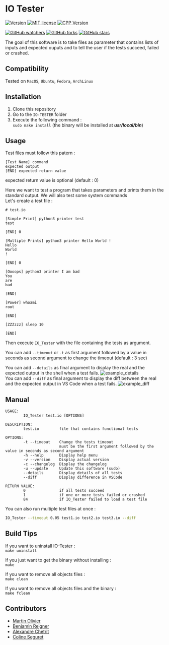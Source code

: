 # IO Tester
[![Version](https://img.shields.io/badge/IO_Tester-v1.7.2-blue.svg)](https://github.com/tocola/IO-TESTER/releases/tag/v1.7.2)
[![MIT license](https://img.shields.io/badge/License-MIT-orange.svg)](https://github.com/tocola/IO-TESTER/blob/main/LICENSE)
[![CPP Version](https://img.shields.io/badge/C++-17-darkgreen.svg)](https://isocpp.org/)

[![GitHub watchers](https://img.shields.io/github/watchers/tocola/IO-TESTER?style=social)](https://github.com/tocola/IO-TESTER/watchers/)
[![GitHub forks](https://img.shields.io/github/forks/tocola/IO-TESTER?style=social)](https://github.com/tocola/IO-TESTER/network/members/)
[![GitHub stars](https://img.shields.io/github/stars/tocola/IO-TESTER?style=social)](https://github.com/tocola/IO-TESTER/stargazers/)

The goal of this software is to take files as parameter that contains lists of inputs and expected ouputs and to tell the user if the tests succeed, failed or crashed.

## Compatibility
Tested on `MacOS`, `Ubuntu`, `Fedora`, `ArchLinux`

## Installation

1. Clone this repository
2. Go to the `IO-TESTER` folder
3. Execute the following command :  
   `sudo make install` (the binary will be installed at ***usr/local/bin***)

## Usage

Test files must follow this patern :
```
[Test Name] command
expected output
[END] expected return value
```
expected return value is optional (default : 0)

Here we want to test a program that takes parameters and prints them in the standard output. We will also test some system commands  
Let's create a test file :

```
# test.io

[Simple Print] python3 printer test
test

[END] 0

[Multiple Prints] python3 printer Hello World !
Hello
World
!

[END] 0

[Oooops] python3 printer I am bad
You
are
bad

[END]

[Power] whoami
root

[END]

[ZZZzzz] sleep 10

[END]
```

Then execute `IO_Tester` with the file containing the tests as argument.

You can add `--timeout` or `-t` as first argument followed by a value in seconds as second argument to change the timeout (default : 3 sec)

You can add `--details` as final argument to display the real and the expected output in the shell when a test fails.
![example_details](https://github.com/tocola/IO-TESTER/blob/main/.github/example_details.png?raw=true)   
You can add `--diff` as final argument to display the diff between the real and the expected output in VS Code when a test fails.
![example_diff](https://github.com/tocola/IO-TESTER/blob/main/.github/example_diff.png?raw=true)   

## Manual

```
USAGE:
        IO_Tester test.io [OPTIONS]

DESCRIPTION:
        test.io         file that contains functional tests

OPTIONS:
        -t --timeout    Change the tests timeout
                        must be the first argument followed by the value in seconds as second argument
        -h --help       Display help menu
        -v --version    Display actual version
        -c --changelog  Display the changelog
        -u --update     Update this software (sudo)
        --details       Display details of all tests
        --diff          Display difference in VSCode

RETURN VALUE:
        0               if all tests succeed
        1               if one or more tests failed or crashed
        84              if IO_Tester failed to load a test file
```

You can also run multiple test files at once :
```sh
IO_Tester --timeout 0.05 test1.io test2.io test3.io --diff
```

## Build Tips
If you want to uninstall IO-Tester :  
`make uninstall`  

If you just want to get the binary without installing :  
`make`  

If you want to remove all objects files :  
`make clean`  

If you want to remove all objects files and the binary :  
`make fclean`  

## Contributors

 - [Martin Olivier](https://github.com/tocola)
 - [Benjamin Reigner](https://github.com/Breigner01)
 - [Alexandre Chetrit](https://github.com/chetrit)
 - [Coline Seguret](https://github.com/Cleopha)
